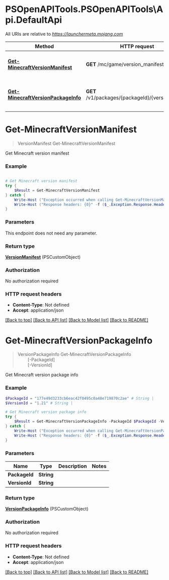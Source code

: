 # PSOpenAPITools.PSOpenAPITools\Api.DefaultApi

All URIs are relative to *https://launchermeta.mojang.com*

Method | HTTP request | Description
------------- | ------------- | -------------
[**Get-MinecraftVersionManifest**](DefaultApi.md#Get-MinecraftVersionManifest) | **GET** /mc/game/version_manifest.json | Get Minecraft version manifest
[**Get-MinecraftVersionPackageInfo**](DefaultApi.md#Get-MinecraftVersionPackageInfo) | **GET** /v1/packages/{packageId}/{versionId}.json | Get Minecraft version package info


<a id="Get-MinecraftVersionManifest"></a>
# **Get-MinecraftVersionManifest**
> VersionManifest Get-MinecraftVersionManifest<br>

Get Minecraft version manifest

### Example
```powershell

# Get Minecraft version manifest
try {
    $Result = Get-MinecraftVersionManifest
} catch {
    Write-Host ("Exception occurred when calling Get-MinecraftVersionManifest: {0}" -f ($_.ErrorDetails | ConvertFrom-Json))
    Write-Host ("Response headers: {0}" -f ($_.Exception.Response.Headers | ConvertTo-Json))
}
```

### Parameters
This endpoint does not need any parameter.

### Return type

[**VersionManifest**](VersionManifest.md) (PSCustomObject)

### Authorization

No authorization required

### HTTP request headers

 - **Content-Type**: Not defined
 - **Accept**: application/json

[[Back to top]](#) [[Back to API list]](../README.md#documentation-for-api-endpoints) [[Back to Model list]](../README.md#documentation-for-models) [[Back to README]](../README.md)

<a id="Get-MinecraftVersionPackageInfo"></a>
# **Get-MinecraftVersionPackageInfo**
> VersionPackageInfo Get-MinecraftVersionPackageInfo<br>
> &nbsp;&nbsp;&nbsp;&nbsp;&nbsp;&nbsp;&nbsp;&nbsp;[-PackageId] <String><br>
> &nbsp;&nbsp;&nbsp;&nbsp;&nbsp;&nbsp;&nbsp;&nbsp;[-VersionId] <String><br>

Get Minecraft version package info

### Example
```powershell
$PackageId = "177e49d3233cb6eac42f0495c0a48e719870c2ae" # String | 
$VersionId = "1.21" # String | 

# Get Minecraft version package info
try {
    $Result = Get-MinecraftVersionPackageInfo -PackageId $PackageId -VersionId $VersionId
} catch {
    Write-Host ("Exception occurred when calling Get-MinecraftVersionPackageInfo: {0}" -f ($_.ErrorDetails | ConvertFrom-Json))
    Write-Host ("Response headers: {0}" -f ($_.Exception.Response.Headers | ConvertTo-Json))
}
```

### Parameters

Name | Type | Description  | Notes
------------- | ------------- | ------------- | -------------
 **PackageId** | **String**|  | 
 **VersionId** | **String**|  | 

### Return type

[**VersionPackageInfo**](VersionPackageInfo.md) (PSCustomObject)

### Authorization

No authorization required

### HTTP request headers

 - **Content-Type**: Not defined
 - **Accept**: application/json

[[Back to top]](#) [[Back to API list]](../README.md#documentation-for-api-endpoints) [[Back to Model list]](../README.md#documentation-for-models) [[Back to README]](../README.md)

